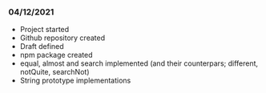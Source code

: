 ### 04/12/2021
- Project started
- Github repository created
- Draft defined
- npm package created
- equal, almost and search implemented (and their counterpars; different, notQuite, searchNot)
- String prototype implementations